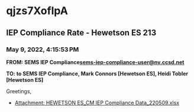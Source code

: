 # qjzs7XoflpA
## IEP Compliance Rate - Hewetson ES 213
### May 9, 2022, 4:15:53 PM
**FROM: SEMS IEP Compliance<sems-iep-compliance-user@nv.ccsd.net>**

**TO: to SEMS IEP Compliance, Mark Connors [Hewetson ES], Heidi Tobler [Hewetson ES]**


Greetings,  





* [Attachment: HEWETSON ES_CM IEP Compliance Data_220509.xlsx](qjzs7XoflpA-attachment-1.xlsx)
